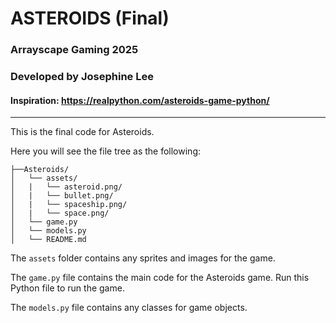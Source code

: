 # ASTEROIDS (Final)
### Arrayscape Gaming 2025
### Developed by Josephine Lee
#### Inspiration: https://realpython.com/asteroids-game-python/

<hr>

This is the final code for Asteroids.

Here you will see the file tree as the following:

```
├──Asteroids/
│   └── assets/
│   |   └── asteroid.png/
│   |   └── bullet.png/
│   |   └── spaceship.png/
│   |   └── space.png/
│   └── game.py
│   └── models.py
│   └── README.md
```

The `assets` folder contains any sprites and images for the game. 

The `game.py` file contains the main code for the Asteroids game. Run this Python file to run the game.

The `models.py` file contains any classes for game objects.